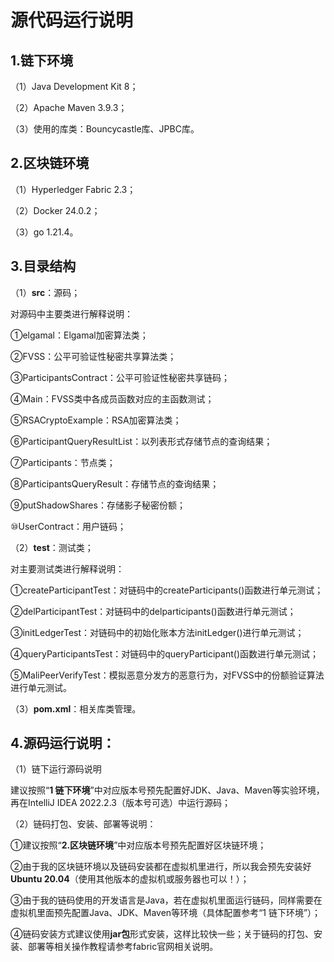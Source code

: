 # 源代码运行说明

## 1.链下环境

（1）Java Development Kit 8；

（2）Apache Maven 3.9.3；

（3）使用的库类：Bouncycastle库、JPBC库。

## 2.区块链环境

（1）Hyperledger Fabric 2.3；

（2）Docker 24.0.2；

（3）go 1.21.4。

## 3.目录结构

（1）**src**：源码；

对源码中主要类进行解释说明：

①elgamal：Elgamal加密算法类；

②FVSS：公平可验证性秘密共享算法类；

③ParticipantsContract：公平可验证性秘密共享链码；

④Main：FVSS类中各成员函数对应的主函数测试；

⑤RSACryptoExample：RSA加密算法类；

⑥ParticipantQueryResultList：以列表形式存储节点的查询结果；

⑦Participants：节点类；

⑧ParticipantsQueryResult：存储节点的查询结果；

⑨putShadowShares：存储影子秘密份额；

⑩UserContract：用户链码；

（2）**test**：测试类；

对主要测试类进行解释说明：

①createParticipantTest：对链码中的createParticipants()函数进行单元测试；

②delParticipantTest：对链码中的delparticipants()函数进行单元测试；

③initLedgerTest：对链码中的初始化账本方法initLedger()进行单元测试；

④queryParticipantsTest：对链码中的queryParticipant()函数进行单元测试；

⑤MaliPeerVerifyTest：模拟恶意分发方的恶意行为，对FVSS中的份额验证算法进行单元测试。

（3）**pom.xml**：相关库类管理。

## 4.源码运行说明：

（1）链下运行源码说明

建议按照“**1 链下环境**”中对应版本号预先配置好JDK、Java、Maven等实验环境，再在IntelliJ IDEA 2022.2.3（版本号可选）中运行源码；

（2）链码打包、安装、部署等说明：

①建议按照“**2.区块链环境**”中对应版本号预先配置好区块链环境；

②由于我的区块链环境以及链码安装都在虚拟机里进行，所以我会预先安装好**Ubuntu 20.04**（使用其他版本的虚拟机或服务器也可以！）；

③由于我的链码使用的开发语言是Java，若在虚拟机里面运行链码，同样需要在虚拟机里面预先配置Java、JDK、Maven等环境（具体配置参考“1 链下环境”）；

④链码安装方式建议使用**jar包**形式安装，这样比较快一些；关于链码的打包、安装、部署等相关操作教程请参考fabric官网相关说明。